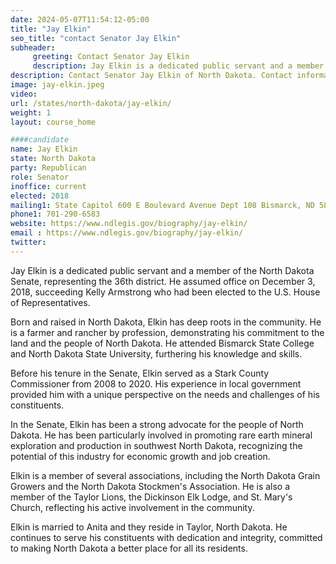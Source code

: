 ```yaml
---
date: 2024-05-07T11:54:12-05:00
title: "Jay Elkin"
seo_title: "contact Senator Jay Elkin"
subheader:
     greeting: Contact Senator Jay Elkin
     description: Jay Elkin is a dedicated public servant and a member of the North Dakota Senate, representing the 36th district. He assumed office on December 3, 2018, succeeding Kelly Armstrong who had been elected to the U.S. House of Representatives.
description: Contact Senator Jay Elkin of North Dakota. Contact information for Jay Elkin includes email address, phone number, and mailing address.
image: jay-elkin.jpeg
video:
url: /states/north-dakota/jay-elkin/
weight: 1
layout: course_home

####candidate
name: Jay Elkin
state: North Dakota
party: Republican
role: Senator
inoffice: current
elected: 2018
mailing1: State Capitol 600 E Boulevard Avenue Dept 108 Bismarck, ND 58505-0360
phone1: 701-290-6583
website: https://www.ndlegis.gov/biography/jay-elkin/
email : https://www.ndlegis.gov/biography/jay-elkin/
twitter:
---
```

Jay Elkin is a dedicated public servant and a member of the North Dakota Senate, representing the 36th district. He assumed office on December 3, 2018, succeeding Kelly Armstrong who had been elected to the U.S. House of Representatives.

Born and raised in North Dakota, Elkin has deep roots in the community. He is a farmer and rancher by profession, demonstrating his commitment to the land and the people of North Dakota. He attended Bismarck State College and North Dakota State University, furthering his knowledge and skills.

Before his tenure in the Senate, Elkin served as a Stark County Commissioner from 2008 to 2020. His experience in local government provided him with a unique perspective on the needs and challenges of his constituents.

In the Senate, Elkin has been a strong advocate for the people of North Dakota. He has been particularly involved in promoting rare earth mineral exploration and production in southwest North Dakota, recognizing the potential of this industry for economic growth and job creation.

Elkin is a member of several associations, including the North Dakota Grain Growers and the North Dakota Stockmen's Association. He is also a member of the Taylor Lions, the Dickinson Elk Lodge, and St. Mary's Church, reflecting his active involvement in the community.

Elkin is married to Anita and they reside in Taylor, North Dakota. He continues to serve his constituents with dedication and integrity, committed to making North Dakota a better place for all its residents.
